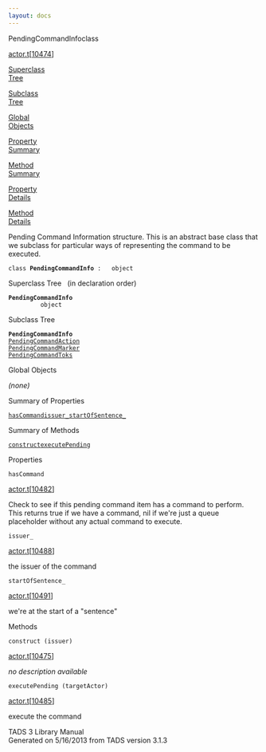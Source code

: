 ```yaml
---
layout: docs
---
```

<span class="title">PendingCommandInfo</span><span class="type">class</span>

[actor.t](../file/actor.t.html)\[[10474](../source/actor.t.html#10474)\]

[Superclass  
Tree](#_SuperClassTree_)

[Subclass  
Tree](#_SubClassTree_)

[Global  
Objects](#_ObjectSummary_)

[Property  
Summary](#_PropSummary_)

[Method  
Summary](#_MethodSummary_)

[Property  
Details](#_Properties_)

[Method  
Details](#_Methods_)



Pending Command Information structure. This is an abstract base class
that we subclass for particular ways of representing the command to be
executed.

`class `**`PendingCommandInfo`**` :   object`



<span id="_SuperClassTree_"></span>



<span class="hdln">Superclass Tree</span>   (in declaration order)



**`PendingCommandInfo`**  
`         object`  
<span id="_SubClassTree_"></span>



<span class="hdln">Subclass Tree</span>  



**`PendingCommandInfo`**  
[`PendingCommandAction`](../object/PendingCommandAction.html)  
[`PendingCommandMarker`](../object/PendingCommandMarker.html)  
[`PendingCommandToks`](../object/PendingCommandToks.html)  
<span id="_ObjectSummary_"></span>



<span class="hdln">Global Objects</span>  



*(none)* <span id="_PropSummary_"></span>



<span class="hdln">Summary of Properties</span>  



[`hasCommand`](#hasCommand)[`issuer_`](#issuer_)[`startOfSentence_`](#startOfSentence_)

<span id="_MethodSummary_"></span>



<span class="hdln">Summary of Methods</span>  



[`construct`](#construct)[`executePending`](#executePending)

<span id="_Properties_"></span>



<span class="hdln">Properties</span>  



<span id="hasCommand"></span>

`hasCommand`

[actor.t](../file/actor.t.html)\[[10482](../source/actor.t.html#10482)\]



Check to see if this pending command item has a command to perform. This
returns true if we have a command, nil if we're just a queue placeholder
without any actual command to execute.



<span id="issuer_"></span>

`issuer_`

[actor.t](../file/actor.t.html)\[[10488](../source/actor.t.html#10488)\]



the issuer of the command



<span id="startOfSentence_"></span>

`startOfSentence_`

[actor.t](../file/actor.t.html)\[[10491](../source/actor.t.html#10491)\]



we're at the start of a "sentence"



<span id="_Methods_"></span>



<span class="hdln">Methods</span>  



<span id="construct"></span>

`construct (issuer)`

[actor.t](../file/actor.t.html)\[[10475](../source/actor.t.html#10475)\]



*no description available*



<span id="executePending"></span>

`executePending (targetActor)`

[actor.t](../file/actor.t.html)\[[10485](../source/actor.t.html#10485)\]



execute the command





TADS 3 Library Manual  
Generated on 5/16/2013 from TADS version 3.1.3


